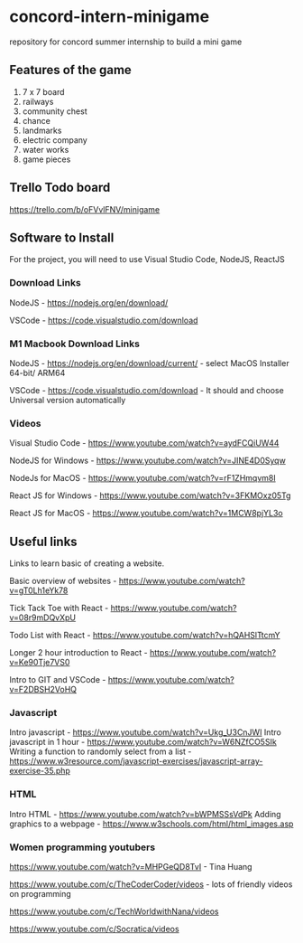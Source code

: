 # concord-intern-minigame
repository for concord summer internship to build a mini game

## Features of the game

1. 7 x 7 board
2. railways
3. community chest
4. chance
5. landmarks
6. electric company
7. water works
8. game pieces

## Trello Todo board

https://trello.com/b/oFVvlFNV/minigame


## Software to Install

For the project, you will need to use Visual Studio Code, NodeJS, ReactJS

### Download Links

NodeJS - https://nodejs.org/en/download/

VSCode - https://code.visualstudio.com/download

### M1 Macbook Download Links

NodeJS - https://nodejs.org/en/download/current/ - select MacOS Installer 64-bit/ ARM64

VSCode - https://code.visualstudio.com/download - It should and choose Universal version automatically

### Videos

Visual Studio Code - https://www.youtube.com/watch?v=aydFCQiUW44

NodeJS for Windows - https://www.youtube.com/watch?v=JINE4D0Syqw

NodeJs for MacOS - https://www.youtube.com/watch?v=rF1ZHmqvm8I

React JS for Windows - https://www.youtube.com/watch?v=3FKMOxz05Tg

React JS for MacOS - https://www.youtube.com/watch?v=1MCW8pjYL3o


## Useful links

Links to learn basic of creating a website.

Basic overview of websites - https://www.youtube.com/watch?v=gT0Lh1eYk78

Tick Tack Toe with React - https://www.youtube.com/watch?v=08r9mDQvXpU

Todo List with React - https://www.youtube.com/watch?v=hQAHSlTtcmY

Longer 2 hour introduction to React -  https://www.youtube.com/watch?v=Ke90Tje7VS0

Intro to GIT and VSCode - https://www.youtube.com/watch?v=F2DBSH2VoHQ

### Javascript

Intro javascript - https://www.youtube.com/watch?v=Ukg_U3CnJWI 
Intro javascript in 1 hour -  https://www.youtube.com/watch?v=W6NZfCO5SIk 
Writing a function to randomly select from a list - https://www.w3resource.com/javascript-exercises/javascript-array-exercise-35.php

### HTML

Intro HTML - https://www.youtube.com/watch?v=bWPMSSsVdPk
Adding graphics to a webpage - https://www.w3schools.com/html/html_images.asp


### Women programming youtubers

https://www.youtube.com/watch?v=MHPGeQD8TvI - Tina Huang

https://www.youtube.com/c/TheCoderCoder/videos - lots of friendly videos on programming

https://www.youtube.com/c/TechWorldwithNana/videos

https://www.youtube.com/c/Socratica/videos

